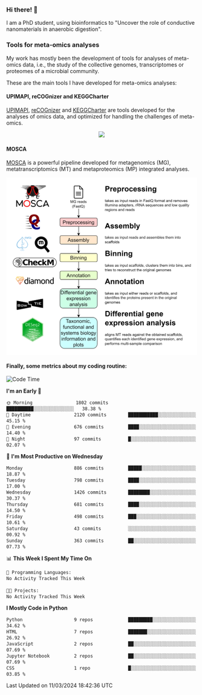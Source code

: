 ### Hi there! 👋

I am a PhD student, using bioinformatics to "Uncover the role of conductive nanomaterials in anaerobic digestion".

### Tools for meta-omics analyses

My work has mostly been the development of tools for analyses of meta-omics data, i.e., the study of the collective genomes, transcriptomes or proteomes of a microbial community.

These are the main tools I have developed for meta-omics analyses:

#### UPIMAPI, reCOGnizer and KEGGCharter

[UPIMAPI](https://github.com/iquasere/UPIMAPI), [reCOGnizer](https://github.com/iquasere/reCOGnizer) and [KEGGCharter](https://github.com/iquasere/KEGGCharter) are tools developed for the analyses of omics data, and optimized for handling the challenges of meta-omics.

<p align="center">
    <img src="assets/annotation_paper.png">
</p>

#### MOSCA

[MOSCA](https://github.com/iquasere/MOSCA) is a powerful pipeline developed for metagenomics (MG), metatranscriptomics (MT) and metaproteomics (MP) integrated analyses.

<p align="center">
    <img src="assets/mosca_workflow.png" align="center" width="700">
</p>


#### Finally, some metrics about my coding routine:

<!--START_SECTION:waka-->
![Code Time](http://img.shields.io/badge/Code%20Time-819%20hrs%203%20mins-blue)

**I'm an Early 🐤** 

```text
🌞 Morning                1802 commits        ██████████░░░░░░░░░░░░░░░   38.38 % 
🌆 Daytime                2120 commits        ███████████░░░░░░░░░░░░░░   45.15 % 
🌃 Evening                676 commits         ████░░░░░░░░░░░░░░░░░░░░░   14.40 % 
🌙 Night                  97 commits          █░░░░░░░░░░░░░░░░░░░░░░░░   02.07 % 
```
📅 **I'm Most Productive on Wednesday** 

```text
Monday                   886 commits         █████░░░░░░░░░░░░░░░░░░░░   18.87 % 
Tuesday                  798 commits         ████░░░░░░░░░░░░░░░░░░░░░   17.00 % 
Wednesday                1426 commits        ████████░░░░░░░░░░░░░░░░░   30.37 % 
Thursday                 681 commits         ████░░░░░░░░░░░░░░░░░░░░░   14.50 % 
Friday                   498 commits         ███░░░░░░░░░░░░░░░░░░░░░░   10.61 % 
Saturday                 43 commits          ░░░░░░░░░░░░░░░░░░░░░░░░░   00.92 % 
Sunday                   363 commits         ██░░░░░░░░░░░░░░░░░░░░░░░   07.73 % 
```


📊 **This Week I Spent My Time On** 

```text
💬 Programming Languages: 
No Activity Tracked This Week

🐱‍💻 Projects: 
No Activity Tracked This Week
```

**I Mostly Code in Python** 

```text
Python                   9 repos             █████████░░░░░░░░░░░░░░░░   34.62 % 
HTML                     7 repos             ███████░░░░░░░░░░░░░░░░░░   26.92 % 
JavaScript               2 repos             ██░░░░░░░░░░░░░░░░░░░░░░░   07.69 % 
Jupyter Notebook         2 repos             ██░░░░░░░░░░░░░░░░░░░░░░░   07.69 % 
CSS                      1 repo              █░░░░░░░░░░░░░░░░░░░░░░░░   03.85 % 
```




 Last Updated on 11/03/2024 18:42:36 UTC
<!--END_SECTION:waka-->
